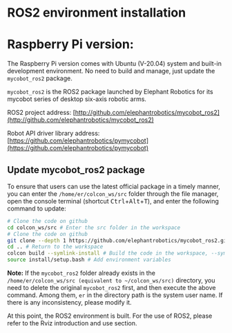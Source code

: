 # ROS2 environment installation

# Raspberry Pi version:

The Raspberry Pi version comes with Ubuntu (V-20.04) system and built-in development environment. No need to build and manage, just update the `mycobot_ros2` package.

`mycobot_ros2` is the ROS2 package launched by Elephant Robotics for its mycobot series of desktop six-axis robotic arms.

ROS2 project address: [http://github.com/elephantrobotics/mycobot_ros2](http://github.com/elephantrobotics/mycobot_ros2)

Robot API driver library address: [https://github.com/elephantrobotics/pymycobot](https://github.com/elephantrobotics/pymycobot)

## Update mycobot_ros2 package

To ensure that users can use the latest official package in a timely manner, you can enter the `/home/er/colcon_ws/src` folder through the file manager, open the console terminal (shortcut <kbd>Ctrl</kbd>+<kbd>Alt</kbd>+<kbd>T</kbd>), and enter the following command to update:

```bash
# Clone the code on github
cd colcon_ws/src # Enter the src folder in the workspace
# Clone the code on github
git clone --depth 1 https://github.com/elephantrobotics/mycobot_ros2.git
cd .. # Return to the workspace
colcon build --symlink-install # Build the code in the workspace, --symlink-install: avoid recompiling every time you adjust the python script
source install/setup.bash # Add environment variables
```
**Note:** If the `mycobot_ros2` folder already exists in the `/home/er/colcon_ws/src (equivalent to ~/colcon_ws/src)` directory, you need to delete the original `mycobot_ros2` first, and then execute the above command. Among them, `er` in the directory path is the system user name. If there is any inconsistency, please modify it.

At this point, the ROS2 environment is built. For the use of ROS2, please refer to the Rviz introduction and use section.